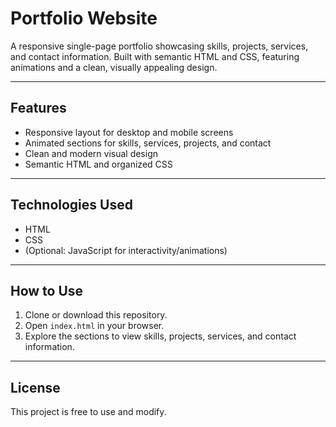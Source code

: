 # Portfolio Website

A responsive single-page portfolio showcasing skills, projects, services, and contact information. Built with semantic HTML and CSS, featuring animations and a clean, visually appealing design.

---

## Features

- Responsive layout for desktop and mobile screens
- Animated sections for skills, services, projects, and contact
- Clean and modern visual design
- Semantic HTML and organized CSS

---

## Technologies Used

- HTML
- CSS
- (Optional: JavaScript for interactivity/animations)

---

## How to Use

1. Clone or download this repository.
2. Open `index.html` in your browser.
3. Explore the sections to view skills, projects, services, and contact information.

---

## License

This project is free to use and modify.
